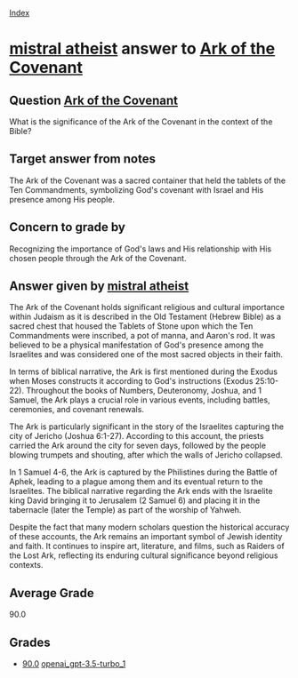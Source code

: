 
[Index](../../../index.md)
# [mistral atheist](../../answering_models/mistral_atheist.md) answer to [Ark of the Covenant](../../questions/Ark_of_the_Covenant.md)

## Question [Ark of the Covenant](../../questions/Ark_of_the_Covenant.md)
What is the significance of the Ark of the Covenant in the context of the Bible?

## Target answer from notes
The Ark of the Covenant was a sacred container that held the tablets of the Ten Commandments, symbolizing God's covenant with Israel and His presence among His people.

## Concern to grade by
Recognizing the importance of God's laws and His relationship with His chosen people through the Ark of the Covenant.

## Answer given by [mistral atheist](../../answering_models/mistral_atheist.md)
 The Ark of the Covenant holds significant religious and cultural importance within Judaism as it is described in the Old Testament (Hebrew Bible) as a sacred chest that housed the Tablets of Stone upon which the Ten Commandments were inscribed, a pot of manna, and Aaron's rod. It was believed to be a physical manifestation of God's presence among the Israelites and was considered one of the most sacred objects in their faith.

In terms of biblical narrative, the Ark is first mentioned during the Exodus when Moses constructs it according to God's instructions (Exodus 25:10-22). Throughout the books of Numbers, Deuteronomy, Joshua, and 1 Samuel, the Ark plays a crucial role in various events, including battles, ceremonies, and covenant renewals.

The Ark is particularly significant in the story of the Israelites capturing the city of Jericho (Joshua 6:1-27). According to this account, the priests carried the Ark around the city for seven days, followed by the people blowing trumpets and shouting, after which the walls of Jericho collapsed.

In 1 Samuel 4-6, the Ark is captured by the Philistines during the Battle of Aphek, leading to a plague among them and its eventual return to the Israelites. The biblical narrative regarding the Ark ends with the Israelite king David bringing it to Jerusalem (2 Samuel 6) and placing it in the tabernacle (later the Temple) as part of the worship of Yahweh.

Despite the fact that many modern scholars question the historical accuracy of these accounts, the Ark remains an important symbol of Jewish identity and faith. It continues to inspire art, literature, and films, such as Raiders of the Lost Ark, reflecting its enduring cultural significance beyond religious contexts.

## Average Grade
90.0

## Grades
 * [90.0](./Ark_of_the_Covenant_grades/openai_gpt-3.5-turbo_1.md) [openai_gpt-3.5-turbo_1](../../grading_models/openai_gpt-3.5-turbo_1.md)
